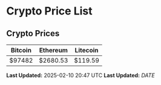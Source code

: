 # Crypto Price List

## Crypto Prices
| Bitcoin | Ethereum | Litecoin |
| ------- | -------- | -------- |
| $97482 | $2680.53 | $119.59 |
**Last Updated:** 2025-02-10 20:47 UTC
**Last Updated:** $DATE$
